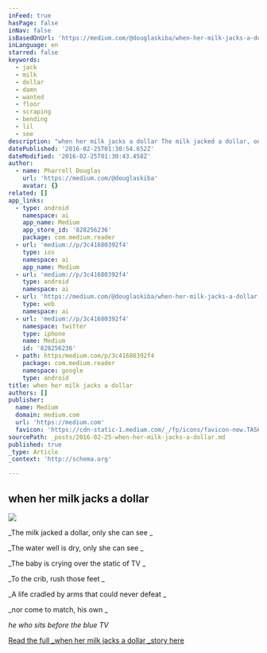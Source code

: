 ```yaml
---
inFeed: true
hasPage: false
inNav: false
isBasedOnUrl: 'https://medium.com/@douglaskiba/when-her-milk-jacks-a-dollar-3c41680392f4#.imtnnby66'
inLanguage: en
starred: false
keywords:
  - jack
  - milk
  - dollar
  - damn
  - wanted
  - floor
  - scraping
  - bending
  - lil
  - see
description: "when her milk jacks a dollar The milk jacked a dollar, only she can seeThe water well is dry, only she can seeThe baby is crying over the static of TVTo the crib, rush those feet A life cradled by arms that could never defeatnor come to match, his ownhe who sits before the blue TV You'd think if he spent all that time - news, sports and briefs - he'd come to seeBut he like me(n) is blindto the kaleidoscope of things that women see Break."
datePublished: '2016-02-25T01:30:54.652Z'
dateModified: '2016-02-25T01:30:43.458Z'
author:
  - name: Pharrell Douglas
    url: 'https://medium.com/@douglaskiba'
    avatar: {}
related: []
app_links:
  - type: android
    namespace: ai
    app_name: Medium
    app_store_id: '828256236'
    package: com.medium.reader
  - url: 'medium://p/3c41680392f4'
    type: ios
    namespace: ai
    app_name: Medium
  - url: 'medium://p/3c41680392f4'
    type: android
    namespace: ai
  - url: 'https://medium.com/@douglaskiba/when-her-milk-jacks-a-dollar-3c41680392f4'
    type: web
    namespace: ai
  - url: 'medium://p/3c41680392f4'
    namespace: twitter
    type: iphone
    name: Medium
    id: '828256236'
  - path: https/medium.com/p/3c41680392f4
    package: com.medium.reader
    namespace: google
    type: android
title: when her milk jacks a dollar
authors: []
publisher:
  name: Medium
  domain: medium.com
  url: 'https://medium.com'
  favicon: 'https://cdn-static-1.medium.com/_/fp/icons/favicon-new.TAS6uQ-Y7kcKgi0xjcYHXw.ico'
sourcePath: _posts/2016-02-25-when-her-milk-jacks-a-dollar.md
published: true
_type: Article
_context: 'http://schema.org'

---
```

<article style=""><h1>when her milk jacks a dollar</h1><img src="https://s3-us-west-2.amazonaws.com/the-grid-img/p/4093cf15a7b50ce356030e9994a26787f052280d.jpg" /></article>

_The milk jacked a dollar, only she can see _

_The water well is dry, only she can see _

_The baby is crying over the static of TV _

_To the crib, rush those feet _

_A life cradled by arms that could never defeat _

_nor come to match, his own _

_he who sits before the blue TV_

[Read the full _when her milk jacks a dollar _story here][0]

[0]: https://medium.com/@douglaskiba/when-her-milk-jacks-a-dollar-3c41680392f4#.imtnnby66